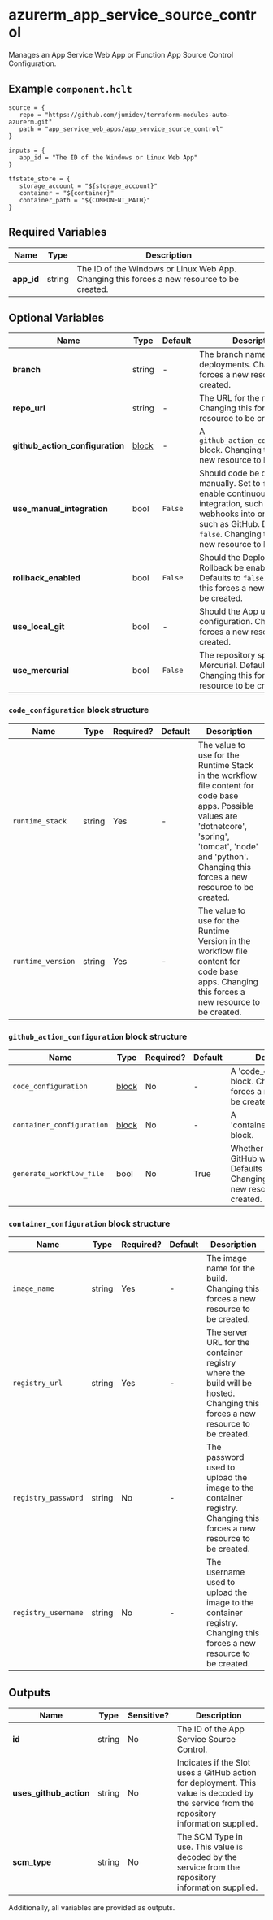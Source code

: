 # azurerm_app_service_source_control

Manages an App Service Web App or Function App Source Control Configuration.

## Example `component.hclt`

```hcl
source = {
   repo = "https://github.com/jumidev/terraform-modules-auto-azurerm.git"   
   path = "app_service_web_apps/app_service_source_control"   
}

inputs = {
   app_id = "The ID of the Windows or Linux Web App"   
}

tfstate_store = {
   storage_account = "${storage_account}"   
   container = "${container}"   
   container_path = "${COMPONENT_PATH}"   
}

```

## Required Variables

| Name | Type |  Description |
| ---- | --------- |  ----------- |
| **app_id** | string |  The ID of the Windows or Linux Web App. Changing this forces a new resource to be created. | 

## Optional Variables

| Name | Type |  Default  |  Description |
| ---- | --------- |  ----------- | ----------- |
| **branch** | string |  -  |  The branch name to use for deployments. Changing this forces a new resource to be created. | 
| **repo_url** | string |  -  |  The URL for the repository. Changing this forces a new resource to be created. | 
| **github_action_configuration** | [block](#github_action_configuration-block-structure) |  -  |  A `github_action_configuration` block. Changing this forces a new resource to be created. | 
| **use_manual_integration** | bool |  `False`  |  Should code be deployed manually. Set to `false` to enable continuous integration, such as webhooks into online repos such as GitHub. Defaults to `false`. Changing this forces a new resource to be created. | 
| **rollback_enabled** | bool |  `False`  |  Should the Deployment Rollback be enabled? Defaults to `false`. Changing this forces a new resource to be created. | 
| **use_local_git** | bool |  -  |  Should the App use local Git configuration. Changing this forces a new resource to be created. | 
| **use_mercurial** | bool |  `False`  |  The repository specified is Mercurial. Defaults to `false`. Changing this forces a new resource to be created. | 

### `code_configuration` block structure

| Name | Type | Required? | Default | Description |
| ---- | ---- | --------- | ------- | ----------- |
| `runtime_stack` | string | Yes | - | The value to use for the Runtime Stack in the workflow file content for code base apps. Possible values are 'dotnetcore', 'spring', 'tomcat', 'node' and 'python'. Changing this forces a new resource to be created. |
| `runtime_version` | string | Yes | - | The value to use for the Runtime Version in the workflow file content for code base apps. Changing this forces a new resource to be created. |

### `github_action_configuration` block structure

| Name | Type | Required? | Default | Description |
| ---- | ---- | --------- | ------- | ----------- |
| `code_configuration` | [block](#code_configuration-block-structure) | No | - | A 'code_configuration' block. Changing this forces a new resource to be created. |
| `container_configuration` | [block](#container_configuration-block-structure) | No | - | A 'container_configuration' block. |
| `generate_workflow_file` | bool | No | True | Whether to generate the GitHub work flow file. Defaults to 'true'. Changing this forces a new resource to be created. |

### `container_configuration` block structure

| Name | Type | Required? | Default | Description |
| ---- | ---- | --------- | ------- | ----------- |
| `image_name` | string | Yes | - | The image name for the build. Changing this forces a new resource to be created. |
| `registry_url` | string | Yes | - | The server URL for the container registry where the build will be hosted. Changing this forces a new resource to be created. |
| `registry_password` | string | No | - | The password used to upload the image to the container registry. Changing this forces a new resource to be created. |
| `registry_username` | string | No | - | The username used to upload the image to the container registry. Changing this forces a new resource to be created. |



## Outputs

| Name | Type | Sensitive? | Description |
| ---- | ---- | --------- | --------- |
| **id** | string | No  | The ID of the App Service Source Control. | 
| **uses_github_action** | string | No  | Indicates if the Slot uses a GitHub action for deployment. This value is decoded by the service from the repository information supplied. | 
| **scm_type** | string | No  | The SCM Type in use. This value is decoded by the service from the repository information supplied. | 

Additionally, all variables are provided as outputs.
